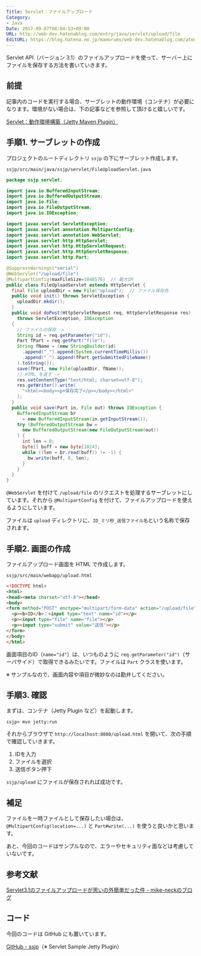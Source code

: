 ```yaml
---
Title: Servlet：ファイルアップロード
Category:
- Java
Date: 2017-09-07T08:04:53+09:00
URL: http://web-dev.hatenablog.com/entry/java/servlet/upload/file
EditURL: https://blog.hatena.ne.jp/mamorums/web-dev.hatenablog.com/atom/entry/8599973812295702900
---
```


Servlet API（バージョン 3.1）のファイルアップロードを使って、サーバー上にファイルを保存する方法を書いていきます。


## 前提
記事内のコードを実行する場合、サーブレットの動作環境（コンテナ）が必要になります。環境がない場合は、下の記事などを参照して頂けると嬉しいです。

[Servlet：動作環境構築（Jetty Maven Plugin）](/entry/java/servlet/env/jetty-maven-plugin)


## 手順1. サーブレットの作成
プロジェクトのルートディレクトリ `ssjp` の下にサーブレット作成します。

`ssjp/src/main/java/ssjp/servlet/FileUploadServlet.java`

```java
package ssjp.servlet;

import java.io.BufferedInputStream;
import java.io.BufferedOutputStream;
import java.io.File;
import java.io.FileOutputStream;
import java.io.IOException;

import javax.servlet.ServletException;
import javax.servlet.annotation.MultipartConfig;
import javax.servlet.annotation.WebServlet;
import javax.servlet.http.HttpServlet;
import javax.servlet.http.HttpServletRequest;
import javax.servlet.http.HttpServletResponse;
import javax.servlet.http.Part;

@SuppressWarnings("serial")
@WebServlet("/upload/file")
@MultipartConfig(maxFileSize=1048576)  // 最大1M
public class FileUploadServlet extends HttpServlet {
  final File uploadDir = new File("upload");  // ファイル保存先
  public void init() throws ServletException {
    uploadDir.mkdir();
  }
  public void doPost(HttpServletRequest req, HttpServletResponse res)
    throws ServletException, IOException
  {
    // ファイルの保存 ->
    String id = req.getParameter("id");
    Part fPart = req.getPart("file");
    String fName = (new StringBuilder(id)
      .append("_").append(System.currentTimeMillis())
      .append("_").append(fPart.getSubmittedFileName()
    ).toString());
    save(fPart, new File(uploadDir, fName));
    // HTML を返す ->
    res.setContentType("text/html; charset=utf-8");
    res.getWriter().write(
      "<html><body><p>保存完了</p></body></html>"
    );
  }
  public void save(Part in, File out) throws IOException {
    BufferedInputStream br
      = new BufferedInputStream(in.getInputStream());
    try (BufferedOutputStream bw =
      new BufferedOutputStream(new FileOutputStream(out))
    ) {
      int len = 0;
      byte[] buff = new byte[1024];
      while ((len = br.read(buff)) != -1) {
        bw.write(buff, 0, len);
      }
    }
  }
}
```

`@WebServlet` を付けて `/upload/file` のリクエストを処理するサーブレットにしています。それから `@MultipartConfig` を付けて、ファイルアップロードを使えるようにしています。

ファイルは `upload` ディレクトリに、`ID_ミリ秒_送信ファイル名`という名称で保存されます。


## 手順2. 画面の作成
ファイルアップロード画面を HTML で作成します。

`ssjp/src/main/webapp/upload.html`

```html
<!DOCTYPE html>
<html>
<head><meta charset="utf-8"></head>
<body>
<form method="POST" enctype="multipart/form-data" action="/upload/file">
  <p><b>ID</b>：<input type="text" name="id"></p>
  <p><input type="file" name="file"></p>
  <p><input type="submit" value="送信"></p>
</form>
</body>
</html>
```

画面項目のID（`name="id"`）は、いつものように `req.getParameter("id")`（サーバサイド）で取得できるみたいです。ファイルは `Part` クラスを使います。

※ サンプルなので、画面内容や項目が微妙なのは勘弁してください。


## 手順3. 確認
まずは、コンテナ（Jetty Plugin など）を起動します。

```
ssjp> mvn jetty:run
```

それからブラウザで `http://localhost:8080/upload.html` を開いて、次の手順で確認していきます。

1. IDを入力
2. ファイルを選択
3. 送信ボタン押下

`ssjp/upload` にファイルが保存されれば成功です。


## 補足
ファイルを一時ファイルとして保存したい場合は、`@MultipartConfig(location=...)` と `Part#write(...)` を使うと良いかと思います。

あと、今回のコードはサンプルなので、エラーやセキュリティ面などは考慮していないです。


## 参考文献
[Servlet3.1のファイルアップロードが思いの外簡単だった件 - mike-neckのブログ](http://mike-neck.hatenadiary.com/entry/2014/10/30/144902)


## コード
今回のコードは GitHub にも置いています。

[GitHub - ssjp](https://github.com/mamorum/blog/tree/master/code/servlet/ssjp)（※ Servlet Sample Jetty Plugin）
